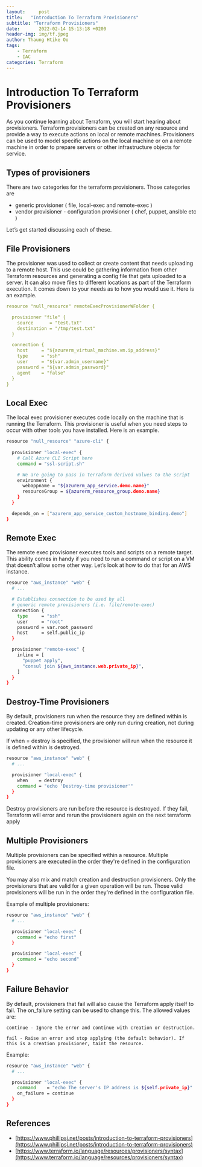 ```yaml
---
layout:     post
title:   "Introduction To Terraform Provisioners"
subtitle: "Terraform Provisioners"
date:       2022-02-14 15:13:18 +0200
header-img: img/tf.jpeg
author: Thaung Htike Oo
tags:
    - Terraform
    - IAC
categories: Terraform
---
```


<h1> Introduction To Terraform Provisioners </h1>

As you continue learning about Terraform, you will start hearing about provisioners. Terraform provisioners can be created on any resource and provide a way to execute actions on local or remote machines. Provisioners can be used to model specific actions on the local machine or on a remote machine in order to prepare servers or other infrastructure objects for service.

<h2> Types of provisioners </h2>

There are two categories for the terraform provisioners. Those categories are 

- generic provisioner ( file, local-exec and remote-exec )
- vendor provisioner - configuration provisioner ( chef, puppet, ansible etc )

Let’s get started discussing each of these.

<h2> File Provisioners </h2>

The provisioner was used to collect or create content that needs uploading to a remote host. This use could be gathering information from other Terraform resources and generating a config file that gets uploaded to a server. It can also move files to different locations as part of the Terraform execution. It comes down to your needs as to how you would use it. Here is an example.

```yaml
resource "null_resource" remoteExecProvisionerWFolder {

  provisioner "file" {
    source      = "test.txt"
    destination = "/tmp/test.txt"
  }

  connection {
    host     = "${azurerm_virtual_machine.vm.ip_address}"
    type     = "ssh"
    user     = "${var.admin_username}"
    password = "${var.admin_password}"
    agent    = "false"
  }
}
```
<h2> Local Exec </h2>

The local exec provisioner executes code locally on the machine that is running the Terraform. This provisioner is useful when you need steps to occur with other tools you have installed. Here is an example.

```bash
resource "null_resource" "azure-cli" {
  
  provisioner "local-exec" {
    # Call Azure CLI Script here
    command = "ssl-script.sh"

    # We are going to pass in terraform derived values to the script
    environment {
      webappname = "${azurerm_app_service.demo.name}"
      resourceGroup = ${azurerm_resource_group.demo.name}
    }
  }

  depends_on = ["azurerm_app_service_custom_hostname_binding.demo"]
}
```
<h2> Remote Exec </h2>

The remote exec provisioner executes tools and scripts on a remote target. This ability comes in handy if you need to run a command or script on a VM that doesn’t allow some other way. Let’s look at how to do that for an AWS instance.

```bash
resource "aws_instance" "web" {
  # ...

  # Establishes connection to be used by all
  # generic remote provisioners (i.e. file/remote-exec)
  connection {
    type     = "ssh"
    user     = "root"
    password = var.root_password
    host     = self.public_ip
  }

  provisioner "remote-exec" {
    inline = [
      "puppet apply",
      "consul join ${aws_instance.web.private_ip}",
    ]
  }
}
```
<h2> Destroy-Time Provisioners </h2>

By default, provisioners run when the resource they are defined within is created. Creation-time provisioners are only run during creation, not during updating or any other lifecycle.

If when = destroy is specified, the provisioner will run when the resource it is defined within is destroyed.

```bash
resource "aws_instance" "web" {
  # ...

  provisioner "local-exec" {
    when    = destroy
    command = "echo 'Destroy-time provisioner'"
  }
}
```

Destroy provisioners are run before the resource is destroyed. If they fail, Terraform will error and rerun the provisioners again on the next terraform apply

<h2> Multiple Provisioners </h2>

Multiple provisioners can be specified within a resource. Multiple provisioners are executed in the order they're defined in the configuration file.

You may also mix and match creation and destruction provisioners. Only the provisioners that are valid for a given operation will be run. Those valid provisioners will be run in the order they're defined in the configuration file.

Example of multiple provisioners:

```bash
resource "aws_instance" "web" {
  # ...

  provisioner "local-exec" {
    command = "echo first"
  }

  provisioner "local-exec" {
    command = "echo second"
  }
}
```
<h2> Failure Behavior </h2>

By default, provisioners that fail will also cause the Terraform apply itself to fail. The on_failure setting can be used to change this. The allowed values are:

    continue - Ignore the error and continue with creation or destruction.

    fail - Raise an error and stop applying (the default behavior). If this is a creation provisioner, taint the resource.

Example:

```bash
resource "aws_instance" "web" {
  # ...

  provisioner "local-exec" {
    command    = "echo The server's IP address is ${self.private_ip}"
    on_failure = continue
  }
}
```

<h2> References </h2>

- [https://www.phillipsj.net/posts/introduction-to-terraform-provisioners](https://www.phillipsj.net/posts/introduction-to-terraform-provisioners)
- [https://www.terraform.io/language/resources/provisioners/syntax](https://www.terraform.io/language/resources/provisioners/syntax)
